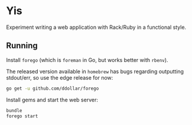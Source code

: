 # Yis

Experiment writing a web application with Rack/Ruby in a functional style.

## Running

Install `forego` (which is `foreman` in Go, but works better with `rbenv`).

The released version available in `homebrew` has bugs regarding outputting stdout/err, so use the edge release for now:

```bash
go get -u github.com/ddollar/forego
```

Install gems and start the web server:

```bash
bundle
forego start
```
